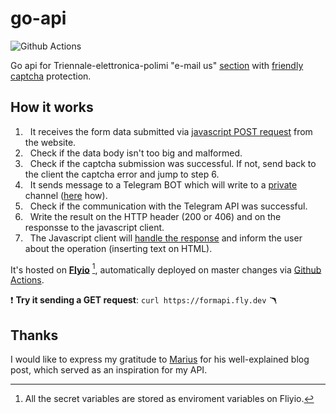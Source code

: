 # go-api

![Github Actions](https://github.com/TIT8/go-api/actions/workflows/fly.yml/badge.svg)

Go api for Triennale-elettronica-polimi "e-mail us" [section](https://triennale-elettronica-polimi.netlify.app/contact/#e-mail-us) with [friendly captcha](https://friendlycaptcha.com/) protection.

## How it works

1. &nbsp; It receives the form data submitted via [javascript POST request](https://github.com/valerionew/triennale-elettronica-polimi/blob/master/layouts/shortcodes/contact.html#L58) from the website.
2. &nbsp; Check if the data body isn't too big and malformed.
3. &nbsp; Check if the captcha submission was successful. If not, send back to the client the captcha error and jump to step 6.
4. &nbsp; It sends message to a Telegram BOT which will write to a <ins>private</ins> channel ([here](https://stackoverflow.com/questions/33858927/how-to-obtain-the-chat-id-of-a-private-telegram-channel) how).
5. &nbsp; Check if the communication with the Telegram API was successful.
6. &nbsp; Write the result on the HTTP header (200 or 406) and on the responsse to the javascript client.
7. &nbsp; The Javascript client will [handle the response](https://github.com/valerionew/triennale-elettronica-polimi/blob/master/layouts/shortcodes/contact.html#L73) and inform the user about the operation (inserting text on HTML).

It's hosted on **[Flyio](https://fly.io/)** [^1], automatically deployed on master changes via [Github Actions](https://github.com/TIT8/go-api/actions/workflows/fly.yml).    

[^1]: All the secret variables are stored as enviroment variables on Fliyio.

❗ **Try it sending a GET request**: `curl https://formapi.fly.dev` 🪃

## Thanks

I would like to express my gratitude to [Marius](https://medium.com/geekculture/how-to-use-go-to-send-telegram-messages-to-your-phone-a819bdf7f35c) for his well-explained blog post, which served as an inspiration for my API.
